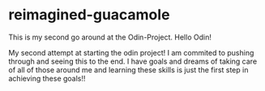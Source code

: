 # reimagined-guacamole

This is my second go around at the Odin-Project.
Hello Odin!

My second attempt at starting the odin project!
I am commited to pushing through and seeing this to the end.
I have goals and dreams of taking care of all of those around me and learning these skills is just the first step in achieving these goals!!
